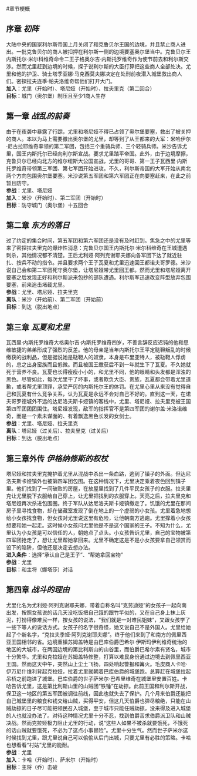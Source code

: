 #章节梗概
<br>

序章 *初阵*
---
大陆中央的国家利尔斯帝国上月关闭了和克鲁贝尔王国的边境，并且禁止商人进出。一批克鲁贝尔的商人被扣押在利尔斯一侧的边境要塞奥尔堡当中。克鲁贝尔王内斯托尔·米尔科维奇命令二王子格奥尔吉·内斯托罗维奇作为使节前去和利尔斯交涉。然而尤里赶到边境的时候，探子说利尔斯的大臣打算把这些商人全部处决。尤里和他的护卫、骑士塔季亚娜·马克西莫夫娜决定在处刑前夜潜入城堡救出商人们。密探拉夫连季·帕夫洛维奇帮他们打开大门。<br>**加入**：尤里（开始时）、塔尼娅（开始时）、拉夫里克（第二回合）<br>**目标**：城门（奥尔堡）制压且至少1商人生存
<br>

第一章 *战乱的前奏*
---
由于在夜袭中暴露了行踪，尤里和塔尼娅不得已占领了奥尔堡要塞，救出了被关押的商人。本以为马上需要撤出奥尔堡的尤里，却等到了从王都来的大军：米哈伊尔·尼古拉耶维奇率领的第二军团，包括三个重骑兵师、三个轻骑兵师。米沙告诉尤里，国王内斯托尔已经向利尔斯宣战。要求尤里踏平帝国。此外，由于边境摩擦，克鲁贝尔已经向北方的维尔纽斯大公国宣战，尤里的哥哥、第一王子瓦西里·内斯托罗维奇带领第三军团、第七军团开始进攻。不久，利尔斯帝国的大军开始从南北两个方向包围奥尔堡要塞。米沙说第五军团和第六军团正在向要塞赶来，在此之前暂且防守。<br>**参战**：尤里、塔尼娅<br>**加入**：米沙（开始时）、第二军团（开始时）<br>**目标**：防守城门（奥尔堡）十五回合
<br>

第二章 *东方的落日*
---
过了约定的集合时间，第五军团和第六军团还是没有及时赶到。焦急之中的尤里等来了密探拉夫里克的爆炸性消息：克鲁贝尔国王内斯托尔·米尔科维奇在王城遭遇刺杀，其他情况都不清楚。王后尤利娅·阿列克谢耶夫娜向各军团下达了就近驻扎、按兵不动的指令。并且要求两个王子瓦夏和尤里迅速回王都诺夫哥罗德。米沙说自己会和第二军团死守奥尔堡，让塔尼娅带尤里回王都。然而尤里和塔尼娅离开要塞之后发现正好和利尔斯派来包抄的部队遭遇。利尔斯军迅速改变阵型放弃包围要塞，前来追击堵截尤里。<br>**参战**：尤里、塔尼娅、拉夫里克<br>**离队**：米沙（开始前）、第二军团（开始前）<br>**目标**：到达（脱出地点）
<br>

第三章 *瓦夏和尤里*
---
瓦西里·内斯托罗维奇大格奥尔吉·内斯托罗维奇四岁，不善言辞反应迟钝的他和思维敏捷的弟弟形成了强烈的反差。他的母亲是当年内斯托尔王平定鞑靼叛乱的时候缴获的战利品，但是据说她是鞑靼人的奴隶，本身是布里亚特人，被鞑靼人俘虏的，总之出身蛮族而且低微。而且被国王缴获后不到一年就生下了瓦夏。不久她就死于营养不良。瓦夏也长得瘦瘦小小的，和尤里不同，他的眼睛和头发都是浑浊的黑色。尽管如此，每次尤里干了坏事，或者欺负大臣、贵族，瓦夏都会带着尤里道歉，或者帮尤里顶罪，承受严厉的内斯托尔王的体罚。在尤里心里从来没有觉得自己和瓦夏有什么竞争关系，认为瓦夏是永远不会对自己不好的。直到这一天，在诺夫哥罗德城外不远的达尼洛夫斯卡娅镇的客栈中，尤里、塔尼娅、拉夫里克被王国第四军团团团围住。塔尼娅发现，敌军的指挥官不是第四军团的谢尔盖·米洛诺维奇，而是一个素未谋面的、有着飘逸黑色长发的女剑士。<br>**参战**：尤里、塔尼娅、拉夫里克<br>**离队**：塔尼娅（过关后）、拉夫里克（过关后）<br>**目标**：到达（脱出地点）
<br>

第三章外传 *伊格纳修斯的权杖*
---
塔尼娅和拉夫里克掩护着尤里从混战中杀出一条血路，逃到了镇子的外面。但达尼洛夫斯卡娅镇外也被第四军团包围。在这种情况下，尤里决定乘着夜色回到镇子里。他们找到了一间破败的房屋，在放屋里找到了几件平民女孩子的衣服。拉夫里克让尤里脱下衣服给自己穿上，让尤里把找到的衣服穿上。天亮之后，拉夫里克和塔尼娅再次杀进包围圈。终于军队从达尼洛夫斯卡娅镇撤走了。饥饿的尤里在那间房子里寻找食物，却在储藏室发现了倒在地上的一个虚弱的小女孩。尤里着急地想给小女孩找食物，但女孩对尤里说这里有危险，让他朝南方逃跑。尤里撑着小女孩想要和她一起走。这时候小女孩问尤里他是不是这个国家的王子。不知为什么，尤里认为小女孩是可以信任的人，朝她点了点头。小女孩告诉尤里，自己的宝物被第四军团抢走了，想让尤里帮她拿回来。尤里不确定这是不是小女孩要拿自己领赏而设下的陷阱，但他还是决定去想办法。<br>**进入条件**：选择“承认自己是王子”、“帮她拿回宝物”<br>**参战**：尤里<br>**目标**：和主将（娜塔莎）对话
<br>

第四章 *战斗的理由*
---
尤里化名为尤利娅·阿列克谢耶夫娜，带着自称名叫“克劳迪娅”的女孩子一起向南出发，按照女孩说的话几天没吃饭把自己饿的跟竹竿似的，又在自己身上抹上灰泥，打扮得像难民一样，按女孩的说法，“我们就是一对难民姐妹”，又跟女孩学了一些下等人的说话方式。女孩子的名字很奇怪，她又说自己不是外国人。尤里给她起了个新名字，“克拉夫季娅·阿列克谢耶夫娜”。终于他们来到了和南方的佩里西亚王国相邻的省。边境重镇苏姆盖特是由巴库伯爵巴希尔·伊斯玛伊利维奇统治的地区的大城市，在两国边境的第比利斯山的山谷里，而伯爵巴希尔素有贤名，城市十分繁华。尤里和克拉娅在苏姆盖特修整，打算以难民身份通过边境去到佩里西亚王国。然而这天中午，突然山上尘土飞扬，四处响起警报和篝火。毛皮商人卡哈·伊万尼什维利背起克拉娅，拉着尤里就朝着巴库伯爵的城堡跑。总算赶在城堡拉起吊桥之前跑进了城堡。巴库伯爵的世子萨米尔·巴希里维奇在城堡里安置百姓。卡哈告诉尤里，这是第比利斯山里的山贼团“铁锤”在劫掠。此前王国和利尔斯开战，保卫这一地区的第五军团被调往前线，因此也就失去了保护。几个月来伯爵还能把自己城堡里的粮食和钱交给山贼，买得平安，但这几天伯爵也弹尽粮绝，只能在山贼劫掠的日子尽可能把领民召入城堡，至于城市只能任贼劫掠，没来得及进入城堡的人也就没办法了。对待这种情况尤里十分不忍，找到伯爵苦求伯爵派卫队和山贼决战。然而克拉娅极力阻止尤里的行动，说“这些人如果不被杀就要饿死，不饿死的话山贼就要饿死，不必为了这点小事冒险”。尤里十分生气。然而世子萨米尔这时候找到尤里，跟尤里说自己可以偷偷从后门出城，只要尤里有必胜的策略。卡哈也想看看“村姑”尤里的能耐。<br>**参战**：尤里<br>**加入**：卡哈（开始时）、萨米尔（开始时）<br>**目标**：主将（乔）击破
